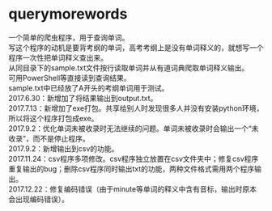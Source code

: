 # querymorewords
一个简单的爬虫程序，用于查询单词。</br>
写这个程序的动机是要背考纲的单词，高考考纲上是没有单词释义的，就想写一个程序一次性把单词释义查出来。</br>
从同目录下的sample.txt文件按行读取单词并从有道词典爬取单词释义输出。</br>
可用PowerShell等直接读到查询结果。</br>
sample.txt中已经放了A开头的考纲单词用于测试。</br>
2017.6.30：新增加了将结果输出到output.txt。</br>
2017.7.13：新增加了exe打包。共享给别人时发现很多人并没有安装python环境，所以将这个程序打包成exe。</br>
2017.9.2：优化单词未被收录时无法继续的问题。单词未被收录时会输出一个“未收录”，而不是停止程序。</br>
2017.9.2：新增输出到csv的功能。</br>
2017.11.24：csv程序多项修改。csv程序独立放置在csv文件夹中；修复csv程序重复输出的bug；删除csv程序同时输出txt的功能，两种文件格式需用两个程序输出。</br>
2017.12.22：修复编码错误（由于minute等单词的释义中含有音标，输出时原本会出现编码错误）。